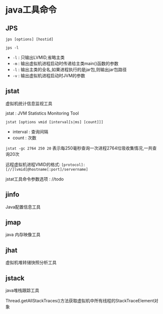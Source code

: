 # java工具命令

## JPS

`jps [options] [hostid]`

`jps -l`
* `-l` : 只输出LVMID,省略主类
* `-m` : 输出虚拟机进程启动时传递给主类main()函数的参数
* `-l` : 输出主类的全名,如果进程执行的是jar包,则输出jar包路径
* `-v` : 输出虚拟机进程启动时JVM的参数

## jstat

虚拟机统计信息监视工具

jstat : JVM Statistics Monitoring Tool

`jstat [options vmid [interval[s|ms] [count]]]`
* interval : 查询间隔
* count : 次数

`jstat -gc 2764 250 20`
表示每250毫秒查询一次进程2764垃圾收集情况,一共查询20次

远程虚拟机进程VMID的格式:
`[protocol]:[//]lvmid[@hostname[:port]/servername]`

jstat工具命令参数选项 :
//todo

## jinfo
Java配置信息工具

## jmap
java 内存映像工具

## jhat

虚拟机堆转储快照分析工具

## jstack

java堆栈跟踪工具

Thread.getAllStackTraces()方法获取虚拟机中所有线程的StackTraceElement对象





